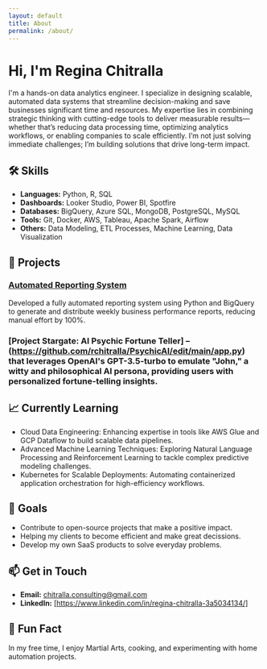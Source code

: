 ```yaml
---
layout: default
title: About
permalink: /about/
---
```


# Hi, I'm Regina Chitralla

I'm a hands-on data analytics engineer. I specialize in designing scalable, automated data systems that streamline decision-making and save businesses significant time and resources. 
My expertise lies in combining strategic thinking with cutting-edge tools to deliver measurable results—whether that’s reducing data processing time, optimizing analytics workflows, or enabling companies to scale efficiently. I’m not just solving immediate challenges; I’m building solutions that drive long-term impact.

## 🛠️ Skills

- **Languages:** Python, R, SQL
- **Dashboards:** Looker Studio, Power BI, Spotfire
- **Databases:** BigQuery, Azure SQL, MongoDB, PostgreSQL, MySQL
- **Tools:** Git, Docker, AWS, Tableau, Apache Spark, Airflow
- **Others:** Data Modeling, ETL Processes, Machine Learning, Data Visualization

## 🚀 Projects

### [**Automated Reporting System**](https://lucid.app/lucidchart/e9cdd305-1618-4f9f-9516-8a6e2dabd737/edit?viewport_loc=-1390%2C-1105%2C3642%2C1980%2C0_0&invitationId=inv_9cde033b-317b-4e95-ac38-f522afb80681)
Developed a fully automated reporting system using Python and BigQuery to generate and distribute weekly business performance reports, reducing manual effort by 100%.

### [**Project Stargate: AI Psychic Fortune Teller**] – (https://github.com/rchitralla/PsychicAI/edit/main/app.py) that leverages OpenAI's GPT-3.5-turbo to emulate "John," a witty and philosophical AI persona, providing users with personalized fortune-telling insights.

## 📈 Currently Learning
- Cloud Data Engineering: Enhancing expertise in tools like AWS Glue and GCP Dataflow to build scalable data pipelines.
- Advanced Machine Learning Techniques: Exploring Natural Language Processing and Reinforcement Learning to tackle complex predictive modeling challenges.
- Kubernetes for Scalable Deployments: Automating containerized application orchestration for high-efficiency workflows.

## 🎯 Goals
- Contribute to open-source projects that make a positive impact.
- Helping my clients to become efficient and make great decissions. 
- Develop my own SaaS products to solve everyday problems.

## 📫 Get in Touch
- **Email:** [chitralla.consulting@gmail.com](mailto:chitralla.consulting@gmail.com)
- **LinkedIn:** [https://www.linkedin.com/in/regina-chitralla-3a5034134/]

## 🌟 Fun Fact
In my free time, I enjoy Martial Arts, cooking, and experimenting with home automation projects.

